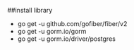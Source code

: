 ##install library
<ul>
<li>go get -u github.com/gofiber/fiber/v2</li>
<li>go get -u gorm.io/gorm</li>
<li>go get -u gorm.io/driver/postgres</li>
</ul>
